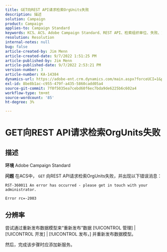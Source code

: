 ```yaml
---
title: GET向REST API请求检索OrgUnits失败
description: 描述
solution: Campaign
product: Campaign
applies-to: Campaign Standard
keywords: KCS、ACS、Adobe Campaign Standard、REST API、检索组织单位、失败、重新发布、数据模型
resolution: Resolution
internal-notes: null
bug: false
article-created-by: Jim Menn
article-created-date: 9/7/2022 1:51:25 PM
article-published-by: Jim Menn
article-published-date: 9/7/2022 2:53:21 PM
version-number: 3
article-number: KA-14384
dynamics-url: https://adobe-ent.crm.dynamics.com/main.aspx?forceUCI=1&pagetype=entityrecord&etn=knowledgearticle&id=f6147927-b42e-ed11-9db1-0022480866ad
exl-id: 8be8b1ac-c955-479f-a435-5860cadd05a4
source-git-commit: 7f0f5035ea7cebd60f6ec7bda9de6225b6c602a4
workflow-type: tm+mt
source-wordcount: '85'
ht-degree: 3%

---
```


# GET向REST API请求检索OrgUnits失败

## 描述


<b>环境</b>
Adobe Campaign Standard

<b>问题</b>
在ACS中， `GET` 向REST API请求检索OrgUnits失败，并出现以下错误消息：


```
RST-360011 An error has occurred - please get in touch with your administrator.

Error rc=-2003
```



## 分辨率


尝试通过重新发布数据模型来“重新发布”数据 [!UICONTROL 管理] | [!UICONTROL 开发] | [!UICONTROL 发布，] 并重新发布数据模型。

然后，完成该步骤时应添加新服务。
